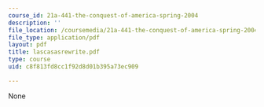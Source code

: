 ```yaml
---
course_id: 21a-441-the-conquest-of-america-spring-2004
description: ''
file_location: /coursemedia/21a-441-the-conquest-of-america-spring-2004/c8f813fd8cc1f92d8d01b395a73ec909_lascasasrewrite.pdf
file_type: application/pdf
layout: pdf
title: lascasasrewrite.pdf
type: course
uid: c8f813fd8cc1f92d8d01b395a73ec909

---
```

None